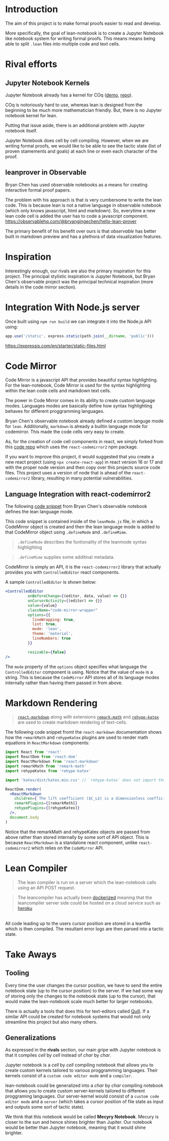 # Introduction
The aim of this project is to make formal proofs easier to read and develop.

More specifically, the goal of lean-notebook is to create a Jupyter Notebook like notebook system for writing formal proofs. This means means being able to split `.lean` files into multiple code and text cells.

# Rival efforts

## **Jupyter Notebook Kernels**


Jupyter Notebook already has a kernel for COq ([demo](https://mybinder.org/v2/gh/EugeneLoy/coq_jupyter_demo/master?filepath=demo.ipynb), [repo](https://github.com/EugeneLoy/coq_jupyter)). 

COq is notoriously hard to use, whereas lean is designed from the beginning to be much more mathematician friendly. But, there is no Jupyter notebook kernel for lean.

Putting that issue aside, there is an additional problem with Jupyter notebook itself.

Jupyter Notebook does cell by cell compiling. However, when we are writing formal proofs, we would like to be able to see the tactic state (list of proven stamements and goals) at each line or even each character of the proof.

## **leanprover in Observable**

Bryan Chen has used observable notebooks as a means for creating interactive formal proof papers.

The problem with his approach is that is very cumbersome to write the lean code. This is because lean is not a native language in observable notebook (which only knows javascript, html and markdown). So, everytime a new lean code cell is added the user has to code a javascript component.
https://observablehq.com/@bryangingechen/hello-lean-prover

The primary benefit of his benefit over ours is that *observable* has better built in markdown preview and has a plethora of data visualization features.

# Inspiration

Interestingly enough, our rivals are also the primary inspiration for this project. The principal stylistic inspiration is Jupyter Notebook, but Bryan Chen's observable project was the principal technical inspiration (more details in the code mirror section).

# Integration With Node.js server
Once built using `npm run build` we can integrate it into the Node.js API using:

```javascript
app.use('/static', express.static(path.join(__dirname, 'public')))
```
https://expressjs.com/en/starter/static-files.html

# Code Mirror
Code Mirror is a javascript API that provides beautiful syntax highlighting. For the lean-notebook, Code Mirror is used for the syntax highlighting within the lean code cells and markdown text cells.

The power in Code Mirror comes in its ability to create custom language modes. Languages modes are basically define how syntax highlighting behaves for different proggramming languages. 

Bryan Chen's observable notebook already defined a custom languge mode for `lean`. Additionally, `markdown` is already a builtin language mode for codemirror. This made the code cells very easy to create.

As, for the creation of code cell components in react, we simply forked from this [code repo](https://github.com/WebDevSimplified/React-CodePen-Clone) which uses the `react-codemirror2` npm package.

If you want to improve this project, it would suggested that you create a new react project (using `npx create-react-app`) in react version 16 or 17 and with the proper node version and then copy over this projects source code files. This project uses a version of node that is ahead of the `react-codemirror2` library, resulting in many potential vulnerabilities.
## Language Integration with react-codemirror2

The following [code snippet](https://observablehq.com/@bryangingechen/hello-lean-prover@5065#CMLeanMode) from Bryan Chen's observable notebook defines the lean language mode.

This code snippet is contained inside of the `leanMode.js` file, in which a CodeMirror object is created and then the lean language mode is added to that CodeMirror object using `.defineMode` and `.defineMime`. 

>`.defineMode` describes the funtionality of the leanmode syntax highlighting

> `.defineMime` supplies some additinal metadata.

CodeMirror is simply an API, it is the `react-codemirror2` library that actually provides you with `ControlledEditor` react components.

A sample `ControlledEditor` is shown below:
```jsx
<ControlledEditor
          onBeforeChange={(editor, data, value) => {}}
          onCursorActivity={(editor) => {}}
          value={value}
          className="code-mirror-wrapper"
          options={{
            lineWrapping: true,
            lint: true,
            mode: 'lean',
            theme: 'material',
            lineNumbers: true
          }}

          resizable={false}
/>
```

The `mode` property of the `options` object specifies what language the `ControlledEditor` component is using. Notice that the value of `mode` is a string. This is because the `CodeMirror` API stores all of its language modes internally rather than having them passed in from above.
# Markdown Rendering
> [`react-markdown`](https://www.npmjs.com/package/react-markdown) along with extensions
[`remark-math`](https://www.npmjs.com/package/remark-math) and
[`rehype-katex`](https://www.npmjs.com/package/rehype-katex) are used to create markdown rendering of text-cells.

The following code snippet fromt the `react-markdown` documentation shows how the `remarkMath` and `rehypeKatex` plugins are used to render math equations in `ReactMarkdown` components:

```jsx
import React from 'react'
import ReactDom from 'react-dom'
import ReactMarkdown from 'react-markdown'
import remarkMath from 'remark-math'
import rehypeKatex from 'rehype-katex'

import 'katex/dist/katex.min.css' // `rehype-katex` does not import the CSS for you

ReactDom.render(
  <ReactMarkdown
    children={`The lift coefficient ($C_L$) is a dimensionless coefficient.`}
    remarkPlugins={[remarkMath]}
    rehypePlugins={[rehypeKatex]}
  />,
  document.body
)
```
Notice that the remarkMath and rehypeKatex objects are passed from above rather than stored internally by some sort of API object. This is because `ReactMarkdown` is a standalone react component, unlike `react-codemirror2` which relies on the `CodeMirror` API.

# Lean Compiler

>The lean compiler is run on a server which the lean-notebook calls using an API POST request. 

>The leancompiler has actually been [dockerized](https://hub.docker.com/r/leanprovercommunity/mathlib) meaning that the leancompiler server side could be hosted on a cloud service such as [heroku](https://www.heroku.com/)

<br>
All code leading up to the users cursor position are stored in a leanfile which is then compiled. 
The resultant error logs are then parsed into a tactic state.

# Take Aways

## Tooling

Every time the user changes the cursor position, we have to send the entire notebook state (up to the cursor position) to the server. If we had some way of storing only the changes to the notebook state (up to the cursor), that would make the lean-notebook scale much better for larger notebooks.

There is actually a tools that does this for text-editors called [Quill](https://quilljs.com/docs/api/). If a similar API could be created for notebook systems that would not only streamline this project but also many others.

## Generalizations

As expressed in the **rivals** section, our main gripe with Jupyter notebook is that it compiles *cell* by *cell* instead of *char* by *char*.

Jupyter notebook is a *cell* by *cell* compiling notebook that allows you to create custom kernels tailored to various proggramming languages. Their kernels consist of a `custom code editor mode` and a `compiler`.

lean-notebook could be generalized into a *char* by *char* compiling notebook that allows you to create custom server-kernels tailored to different proggraming languages. Our server-kernel would consist of a `custom code editor mode` and a `server` (which takes a cursor position of file state as input and outputs some sort of tactic state).

We think that this notebook would be called **Mecyry Notebook**. Mecury is closer to the sun and hence shines brighter than Jupiter. Our notebook would be better than Jupyter notebook, meaning that it would shine brighter.